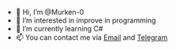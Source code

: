 - 👋 Hi, I’m @Murken-0
- 👀 I’m interested in improve in programming 
- 🌱 I’m currently learning C#
- 📫 You can contact me via [Email](mailto:murkenxd@yandex.ru) and [Telegram](https://t.me/muraviev_v)
